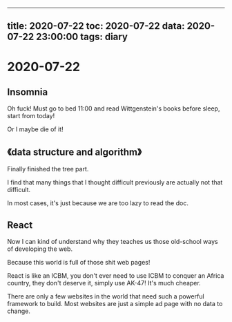 
---
title: 2020-07-22
toc: 2020-07-22
data: 2020-07-22 23:00:00
tags: diary
---


# 2020-07-22

## Insomnia

Oh fuck! Must go to bed 11:00 and read Wittgenstein's books before sleep, start from today!

Or I maybe die of it!

## 《data structure and algorithm》

Finally finished the tree part.

I find that many things that I thought difficult previously are actually not that difficult. 

In most cases, it's just because we are too lazy to read the doc.

## React

Now I can kind of understand why they teaches us those old-school ways of developing the web.

Because this world is full of those shit web pages!

React is like an ICBM, you don't ever need to use ICBM to conquer an Africa country, they don't deserve it, simply use AK-47! It's much cheaper.

There are only a few websites in the world that need such a powerful framework to build. Most websites are just a simple ad page with no data to change.






